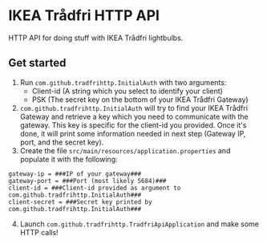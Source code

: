 # IKEA Trådfri HTTP API
HTTP API for doing stuff with IKEA Trådfri lightbulbs.
## Get started
1. Run `com.github.tradfrihttp.InitialAuth` with two arguments:
	- Client-id (A string which you select to identify your client)
	- PSK (The secret key on the bottom of your IKEA Trådfri Gateway)
2. `com.github.tradfrihttp.InitialAuth` will try to find your IKEA Trådfri Gateway and retrieve a key which you need to communicate with the gateway. This key is specific for the client-id you provided. Once it's done, it will print some information needed in next step (Gateway IP, port, and the secret key).
3. Create the file `src/main/resources/application.properties` and populate it with the following:
```
gateway-ip = ###IP of your gateway###
gateway-port = ###Port (most likely 5684)###  
client-id = ###Client-id provided as argument to com.github.tradfrihttp.InitialAuth### 
client-secret = ###Secret key printed by com.github.tradfrihttp.InitialAuth###
```
4. Launch `com.github.tradfrihttp.TradfriApiApplication` and make some HTTP calls!